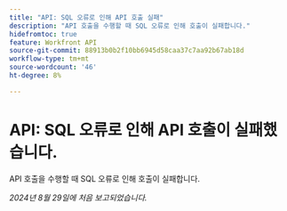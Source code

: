 ```yaml
---
title: "API: SQL 오류로 인해 API 호출 실패"
description: "API 호출을 수행할 때 SQL 오류로 인해 호출이 실패합니다."
hidefromtoc: true
feature: Workfront API
source-git-commit: 88913b0b2f10bb6945d58caa37c7aa92b67ab18d
workflow-type: tm+mt
source-wordcount: '46'
ht-degree: 8%

---
```


# API: SQL 오류로 인해 API 호출이 실패했습니다.

API 호출을 수행할 때 SQL 오류로 인해 호출이 실패합니다.

_2024년 8월 29일에 처음 보고되었습니다._

